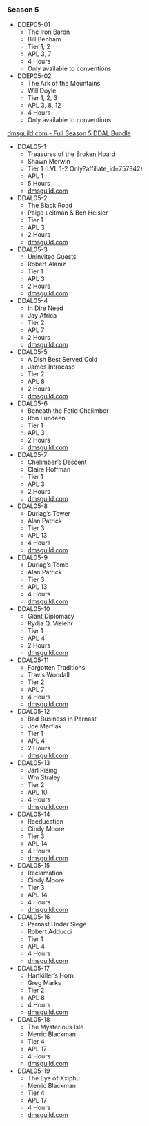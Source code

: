 ### Season 5
* DDEP05-01
    * The Iron Baron
    * Bill Benham
    * Tier 1, 2
    * APL 3, 7
    * 4 Hours
    * Only available to conventions
* DDEP05-02
    * The Ark of the Mountains
    * Will Doyle
    * Tier 1, 2, 3
    * APL 3, 8, 12
    * 4 Hours
    * Only available to conventions

[dmsguild.com - Full Season 5 DDAL Bundle](http://www.dmsguild.com/product/230535/DDAL05-Storm-Kings-Thunder-BUNDLE?affiliate_id=757342)

* DDAL05-1
    * Treasures of the Broken Hoard
    * Shawn Merwin
    * Tier 1 (LVL 1-2 Only?affiliate_id=757342)
    * APL 1
    * 5 Hours
    * [dmsguild.com](http://www.dmsguild.com/product/189132/DDAL0501-Treasure-of-the-Broken-Hoard-5e?affiliate_id=757342)
* DDAL05-2
    * The Black Road
    * Paige Leitman & Ben Heisler
    * Tier 1
    * APL 3
    * 2 Hours
    * [dmsguild.com](http://www.dmsguild.com/product/193201/DDAL0502-The-Black-Road-5e?affiliate_id=757342)
* DDAL05-3
    * Uninvited Guests
    * Robert Alaniz
    * Tier 1
    * APL 3
    * 2 Hours
    * [dmsguild.com](http://www.dmsguild.com/product/193202/DDAL0503-Uninvited-Guests-5e?affiliate_id=757342)
* DDAL05-4
    * In Dire Need
    * Jay Africa
    * Tier 2
    * APL 7
    * 2 Hours
    * [dmsguild.com](http://www.dmsguild.com/product/195810/DDAL0504-In-Dire-Need-5e?affiliate_id=757342)
* DDAL05-5
    * A Dish Best Served Cold
    * James Introcaso
    * Tier 2
    * APL 8
    * 2 Hours
    * [dmsguild.com](http://www.dmsguild.com/product/195811/DDAL0505-A-Dish-Best-Served-Cold-5e?affiliate_id=757342)
* DDAL05-6
    * Beneath the Fetid Chelimber
    * Ron Lundeen
    * Tier 1
    * APL 3
    * 2 Hours
    * [dmsguild.com](http://www.dmsguild.com/product/197743/DDAL0506-Beneath-the-Fetid-Chelimber-5e?affiliate_id=757342)
* DDAL05-7
    * Chelimber’s Descent
    * Claire Hoffman
    * Tier 1
    * APL 3
    * 2 Hours
    * [dmsguild.com](http://www.dmsguild.com/product/197746/DDAL0507-Chelimbers-Descent-5e?affiliate_id=757342)
* DDAL05-8
    * Durlag’s Tower
    * Alan Patrick
    * Tier 3
    * APL 13
    * 4 Hours
    * [dmsguild.com](http://www.dmsguild.com/product/199490/DDAL0508-Durlags-Tower-5e?affiliate_id=757342)
* DDAL05-9
    * Durlag’s Tomb
    * Alan Patrick
    * Tier 3
    * APL 13
    * 4 Hours
    * [dmsguild.com](http://www.dmsguild.com/product/199491/DDAL0509-Durlags-Tomb-5e?affiliate_id=757342)
* DDAL05-10
    * Giant Diplomacy
    * Rydia Q. Vielehr
    * Tier 1
    * APL 4
    * 2 Hours
    * [dmsguild.com](http://www.dmsguild.com/product/199492/DDAL0510-Giant-Diplomacy-5e?affiliate_id=757342)
* DDAL05-11
    * Forgotten Traditions
    * Travis Woodall
    * Tier 2
    * APL 7
    * 4 Hours
    * [dmsguild.com](http://www.dmsguild.com/product/199495/DDAL0511-Forgotten-Traditions-5e?affiliate_id=757342)
* DDAL05-12
    * Bad Business in Parnast
    * Joe Marflak
    * Tier 1
    * APL 4
    * 2 Hours
    * [dmsguild.com](http://www.dmsguild.com/product/202446/DDAL0512-Bad-Business-in-Parnast-5e?affiliate_id=757342)
* DDAL05-13
    * Jarl Rising
    * Wm Straley
    * Tier 2
    * APL 10
    * 4 Hours
    * [dmsguild.com](http://www.dmsguild.com/product/202448/DDAL0513-Jarl-Rising-5e?affiliate_id=757342)
* DDAL05-14
    * Reeducation
    * Cindy Moore
    * Tier 3
    * APL 14
    * 4 Hours
    * [dmsguild.com](http://www.dmsguild.com/product/202449/DDAL0514-Reeducation-5e?affiliate_id=757342)
* DDAL05-15
    * Reclamation
    * Cindy Moore
    * Tier 3
    * APL 14
    * 4 Hours
    * [dmsguild.com](http://www.dmsguild.com/product/202450/DDAL0515-Reclamation-5e?affiliate_id=757342)
* DDAL05-16
    * Parnast Under Siege
    * Robert Adducci
    * Tier 1
    * APL 4
    * 4 Hours
    * [dmsguild.com](http://www.dmsguild.com/product/204801/DDAL0516-Parnast-Under-Siege-5e?affiliate_id=757342)
* DDAL05-17
    * Hartkiller’s Horn
    * Greg Marks
    * Tier 2
    * APL 8
    * 4 Hours
    * [dmsguild.com](http://www.dmsguild.com/product/206285/DDAL0517-Hartkillers-Horn-5e?affiliate_id=757342)
* DDAL05-18
    * The Mysterious Isle
    * Merric Blackman
    * Tier 4
    * APL 17
    * 4 Hours
    * [dmsguild.com](http://www.dmsguild.com/product/204803/DDAL0518-The-Mysterious-Isle-5e?affiliate_id=757342)
* DDAL05-19
    * The Eye of Xxiphu
    * Merric Blackman
    * Tier 4
    * APL 17
    * 4 Hours
    * [dmsguild.com](http://www.dmsguild.com/product/204805/DDAL0519-Eye-of-Xxiphu-5e?affiliate_id=757342)
